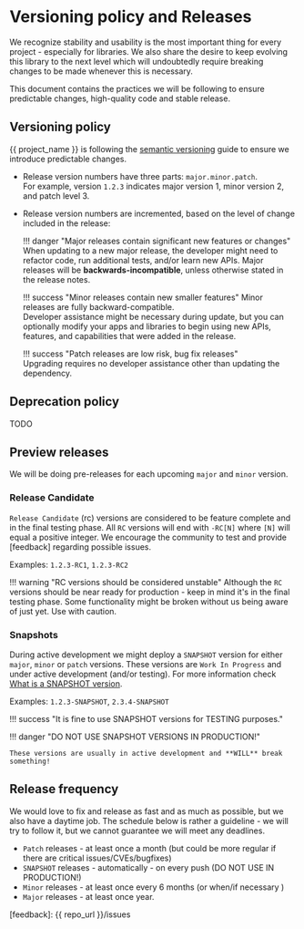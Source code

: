 # Versioning policy and Releases

We recognize stability and usability is the most important thing for every project - especially for libraries. We also
share the desire to keep evolving this library to the next level which will undoubtedly require breaking changes to be 
made whenever this is necessary.

This document contains the practices we will be following to ensure predictable changes, high-quality code and 
stable release. 

## Versioning policy

{{ project_name }} is following the [semantic versioning][semver] guide to ensure we introduce predictable changes.

* Release version numbers have three parts: `major.minor.patch`.  
  For example, version `1.2.3` indicates major version 1, minor version 2, and patch level 3.

* Release version numbers are incremented, based on the level of change included in the release:

    !!! danger "Major releases contain significant new features or changes"
        When updating to a new major release, the developer might need to refactor code, run additional tests, and/or 
        learn new APIs. Major releases will be **backwards-incompatible**, unless otherwise stated in the release notes.
    
    !!! success "Minor releases contain new smaller features" 
        Minor releases are fully backward-compatible.  
        Developer assistance might be necessary during update, but you can optionally modify your apps and libraries to 
        begin using new APIs, features, and capabilities that were added in the release.
    
    !!! success "Patch releases are low risk, bug fix releases"   
        Upgrading requires no developer assistance other than updating the dependency.

## Deprecation policy

TODO

## Preview releases

We will be doing pre-releases for each upcoming `major` and `minor` version.

### Release Candidate

`Release Candidate` (rc) versions are considered to be feature complete and in the final testing phase. 
All `RC` versions will end with `-RC[N]` where `[N]` will equal a positive integer.
We encourage the community to test and provide [feedback] regarding possible issues. 

Examples: `1.2.3-RC1`, `1.2.3-RC2`

!!! warning "RC versions should be considered unstable"
    Although the `RC` versions should be near ready for production - keep in mind it's in the final testing phase.
    Some functionality might be broken without us being aware of just yet. Use with caution. 


### Snapshots

During active development we might deploy a `SNAPSHOT` version for either `major`, `minor` or `patch` versions.
These versions are `Work In Progress` and under active development (and/or testing). For more information check [What is a SNAPSHOT version].

Examples: `1.2.3-SNAPSHOT`, `2.3.4-SNAPSHOT` 

!!! success "It is fine to use SNAPSHOT versions for TESTING purposes."

!!! danger "DO NOT USE SNAPSHOT VERSIONS IN PRODUCTION!"
    
    These versions are usually in active development and **WILL** break something!


## Release frequency

We would love to fix and release as fast and as much as possible, but we also have a daytime job. The schedule below is 
rather a guideline - we will try to follow it, but we cannot guarantee we will meet any deadlines.  

* `Patch` releases - at least once a month (but could be more regular if there are critical issues/CVEs/bugfixes)
* `SNAPSHOT` releases - automatically - on every push (DO NOT USE IN PRODUCTION!)
* `Minor` releases - at least once every 6 months (or when/if necessary )
* `Major` releases - at least once year.


[<--# Links -->]: #
[semver]: https://semver.org/ "Semantic Versioning Specification"
[What is a SNAPSHOT version]: https://maven.apache.org/guides/getting-started/index.html#What_is_a_SNAPSHOT_version "What is a SNAPSHOT version?" 
[feedback]: {{ repo_url }}/issues